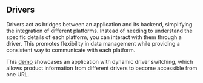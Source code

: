 ## Drivers

Drivers act as bridges between an application and its backend, simplifying the integration of different platforms. Instead of needing to understand the specific details of each platform, you can interact with them through a driver. This promotes flexibility in data management while providing a consistent way to communicate with each platform.

This [demo](https://stackblitz.com/edit/stackblitz-starters-nwvydt?file=src%2Fmain.ts) showcases an application with dynamic driver switching, which allows product information from different drivers to become accessible from one URL.